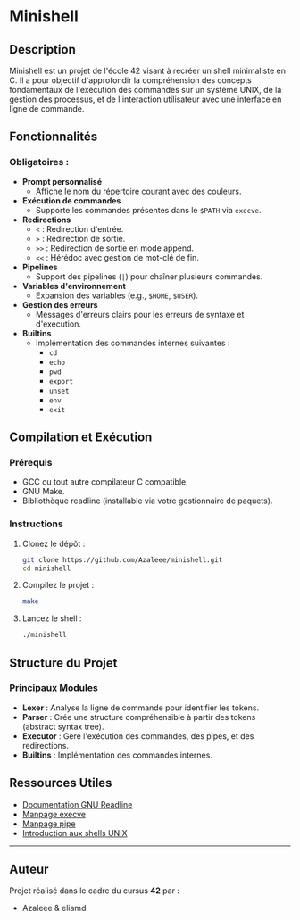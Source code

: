 # Minishell

## Description
Minishell est un projet de l'école 42 visant à recréer un shell minimaliste en C. Il a pour objectif d'approfondir la compréhension des concepts fondamentaux de l'exécution des commandes sur un système UNIX, de la gestion des processus, et de l'interaction utilisateur avec une interface en ligne de commande.

## Fonctionnalités

### Obligatoires :
- **Prompt personnalisé**
  - Affiche le nom du répertoire courant avec des couleurs.
- **Exécution de commandes**
  - Supporte les commandes présentes dans le `$PATH` via `execve`.
- **Redirections**
  - `<` : Redirection d'entrée.
  - `>` : Redirection de sortie.
  - `>>` : Redirection de sortie en mode append.
  - `<<` : Hérédoc avec gestion de mot-clé de fin.
- **Pipelines**
  - Support des pipelines (`|`) pour chaîner plusieurs commandes.
- **Variables d'environnement**
  - Expansion des variables (e.g., `$HOME`, `$USER`).
- **Gestion des erreurs**
  - Messages d'erreurs clairs pour les erreurs de syntaxe et d'exécution.
- **Builtins**
  - Implémentation des commandes internes suivantes :
    - `cd`
    - `echo`
    - `pwd`
    - `export`
    - `unset`
    - `env`
    - `exit`

## Compilation et Exécution

### Prérequis
- GCC ou tout autre compilateur C compatible.
- GNU Make.
- Bibliothèque readline (installable via votre gestionnaire de paquets).

### Instructions
1. Clonez le dépôt :
   ```bash
   git clone https://github.com/Azaleee/minishell.git
   cd minishell
   ```
2. Compilez le projet :
   ```bash
   make
   ```
3. Lancez le shell :
   ```bash
   ./minishell
   ```

## Structure du Projet

### Principaux Modules
- **Lexer** : Analyse la ligne de commande pour identifier les tokens.
- **Parser** : Crée une structure compréhensible à partir des tokens (abstract syntax tree).
- **Executor** : Gère l'exécution des commandes, des pipes, et des redirections.
- **Builtins** : Implémentation des commandes internes.

## Ressources Utiles
- [Documentation GNU Readline](https://tiswww.case.edu/php/chet/readline/rltop.html)
- [Manpage execve](https://man7.org/linux/man-pages/man2/execve.2.html)
- [Manpage pipe](https://man7.org/linux/man-pages/man2/pipe.2.html)
- [Introduction aux shells UNIX](https://linuxcommand.org/)

---

## Auteur
Projet réalisé dans le cadre du cursus **42** par :
- Azaleee & eliamd

